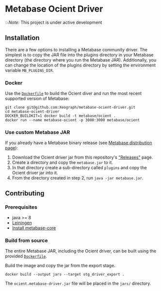 # Metabase Ocient Driver

💥*Note:* This project is under active development

## Installation
There are a few options to installing a Metabase community driver. The simplest is to copy the JAR file into the plugins directory in your Metabase directory (the directory where you run the Metabase JAR). Additionally, you can change the location of the plugins directory by setting the environment variable `MB_PLUGINS_DIR`.

### Docker
Use the [`Dockerfile`](./Dockerfile) to build the Ocient diver and run the most recent supported version of Metabase:
```shell
git clone git@github.com:Xeograph/metabase-ocient-driver.git
cd metabase-ocient-driver
DOCKER_BUILDKIT=1 docker build -t metabase/ocient .
docker run --name metabase-ocient -p 3000:3000 metabase/ocient
```

### Use custom Metabase JAR
If you already have a Metabase binary release (see [Metabase distribution page](https://metabase.com/start/jar.html)):

1. Download the Ocient driver jar from this repository's ["Releases"](https://github.com/dacort/metabase-ocient-driver/releases) page.
2. Create a directory and copy the `metabase.jar` to it.
3. In that directory create a sub-directory called `plugins` and copy the Ocient driver jar into it.
4. From the directory created in step 2, run `java -jar metabase.jar`.

## Contributing

### Prerequisites

- java >= 8
- [Leiningen](https://leiningen.org/)
- [Install metabase-core](https://github.com/metabase/metabase/wiki/Writing-a-Driver:-Packaging-a-Driver-&-Metabase-Plugin-Basics#installing-metabase-core-locally)

### Build from source

The entire Metabase JAR, including the Ocient driver, can be built using the provided [`Dockerfile`](./Dockerfile).

Build the image and copy the jar from the export stage.

```shell
docker build --output jars --target stg_driver_export .
```

The `ocient.metabase-driver.jar` file will be placed in the `jars/` directory.